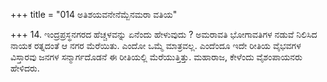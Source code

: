 +++
title = "014 ಅತಿಶಯವನೇನೆಮ್ಬೆನಮರಾ ವತಿಯ"

+++
14. ಇಂದ್ರಪ್ರಸ್ಥನಗರದ ಹೆಚ್ಚಳವನ್ನು ಏನೆಂದು ಹೇಳುವುದು ? ಅಮರಾವತಿ ಭೋಗಾವತಿಗಳ ನಡುವೆ ನಿಲಿಸಿದ ನಾಯಕ ರತ್ನದಂತೆ ಆ ನಗರ ಮೆರೆಯಿತು. ಎಂದೋ ಒಮ್ಮೆ ಮಾತ್ರವಲ್ಲ. ಎಂದೆಂದೂ  ಇದೇ ರೀತಿಯ ವೈಭವಗಳ ವಿಸ್ತಾರವು ಜನಗಳ ಸನ್ಮಾರ್ಗದೊಡನೆ ಈ ರೀತಿಯಲ್ಲಿ  ಮೆರೆಯುತ್ತಿತ್ತು.  ಮಹಾರಾಜ, ಕೇಳೆಂದು ವೈಶಂಪಾಯನರು ಹೇಳಿದರು.